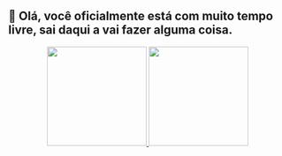 ## 👋 Olá, você oficialmente está com muito tempo livre, sai daqui a vai fazer alguma coisa.

<div align="center">
  <a href="https://github.com/GuiJordao21">
  <img height="180em" src="https://github-readme-stats.vercel.app/api?username=GuiJordao21&show_icons=true&theme=graywhite&include_all_commits=true&count_private=true"/>
  <img height="180em" src="https://github-readme-stats.vercel.app/api/top-langs/?username=GuiJordao21&layout=compact&langs_count=7&theme=graywhite"/>
</div>
